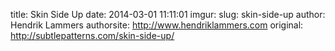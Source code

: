 title: Skin Side Up
date: 2014-03-01 11:11:01
imgur: 
slug: skin-side-up
author: Hendrik Lammers
authorsite: http://www.hendriklammers.com
original: http://subtlepatterns.com/skin-side-up/
